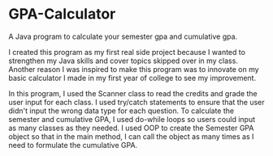 # GPA-Calculator
A Java program to calculate your semester gpa and cumulative gpa.

I created this program as my first real side project because I wanted to strengthen my Java skills and cover topics skipped over in my class.  Another reason I was inspired to make this program was to innovate on my basic calculator I made in my first year of college to see my improvement.

In this program, I used the Scanner class to read the credits and grade the user input for each class. I used try/catch statements to ensure that the user didn't input the wrong data type for each question. To calculate the semester and cumulative GPA, I used do-while loops so users could input as many classes as they needed. I used OOP to create the Semester GPA object so that in the main method, I can call the object as many times as I need to formulate the cumulative GPA. 
